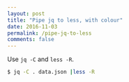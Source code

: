 ```yaml
---
layout: post
title: "Pipe jq to less, with colour"
date: 2016-11-03
permalink: /pipe-jq-to-less
comments: false
---
```


Use `jq -C` and `less -R`.

```sh
$ jq -C . data.json |less -R
```
